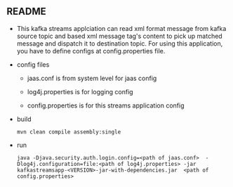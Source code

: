 

## README
- This kafka streams applciation can read xml format message from kafka source topic and based  xml message tag's content to pick up matched message and dispatch it to  destination topic. For using this application, you have to define configs at config.properties file.

      

- config files

  - jaas.conf is from system level for jaas config

  - log4j.properties is for logging config

  - config.properties is for this streams application config

    

- build

    `mvn clean compile assembly:single`

    

- run

    `java -Djava.security.auth.login.config=<path of jaas.conf>  -Dlog4j.configuration=file:<path of log4j.properties> -jar kafkastreamsapp-<VERSION>-jar-with-dependencies.jar  <path of config.properties>`